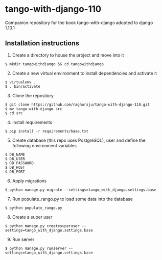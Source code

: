 # tango-with-django-110

Companion repository for the book tango-with-django adopted to django 1.10.1

## Installation instructions

1. Create a directory to house the project and move into it
```
$ mkdir tangowithdjango && cd tangowithdjango
```
2. Create a new virtual environment to install dependencies and activate it
```
$ virtualenv .
$ . bin/activate
```
3. Clone the repository
```
$ git clone https://github.com/raghuraju/tango-with-django-110.git
$ mv tango-with-django src
$ cd src
```
4. Install requirements
```
$ pip install -r requirements/base.txt
```
5. Create database (this repo uses PostgreSQL), user and define the following environment variables
```
$ DB_NAME
$ DB_USER
$ DB_PASSWORD
$ DB_HOST
$ DB_PORT
```
6. Apply migrations
```
$ python manage.py migrate --settings=tango_with_django.settings.base
```
7. Run populate_rango.py to load some data into the database
```
$ python populate_rango.py
```
8. Create a super user
```
$ python manage.py createsuperuser --settings=tango_with_django.settings.base
```
9. Run server
```	
$ python manage.py runserver --settings=tango_with_django.settings.base
```
